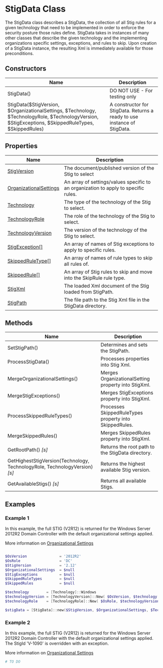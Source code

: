 # StigData Class

The StigData class describes a StigData, the collection of all Stig rules for a given technology that need to be implemented in order to enforce the security posture those rules define. StigData takes in instances of many other classes that describe the given technology and the implementing organizations specific settings, exceptions, and rules to skip. Upon creation of a StigData instance, the resulting Xml is immediately available for those preconditions.

## Constructors

| Name | Description |
|-|-|
| StigData() | DO NOT USE - For testing only |
| StigData($StigVersion, $OrganizationalSettings, $Technology, $TechnologyRole, $TechnologyVersion, $StigExceptions, $SkippedRuleTypes, $SkippedRules) | A constructor for StigData. Returns a ready to use instance of StigData. |

## Properties

| Name | Description |
|-|-|
| [StigVersion](https://docs.microsoft.com/en-us/dotnet/api/?view=netframework-4.7.1&term=system.version) | The document/published version of the Stig to select |
| [OrganizationalSettings](OrganizationalSettings.md) | An array of settings/values specific to an organization to apply to specific rules. |
| [Technology](Technology.md) | The type of the technology of the Stig to select. |
| [TechnologyRole](TechnologyRole.md) | The role of the technology of the Stig to select. |
| [TechnologyVersion](TechnologyVersion.md) | The version of the technology of the Stig to select. |
| [StigException[]](StigException.md) | An array of names of Stig exceptions to apply to specific rules. |
| [SkippedRuleType[]](SkippedRuleType.md) | An array of names of rule types to skip all rules of. |
| [SkippedRule[]](SkippedRule.md) | An array of Stig rules to skip and move into the SkipRule rule type. |
| [StigXml](https://docs.microsoft.com/en-us/dotnet/api/system.xml.xmldocument?view=netframework-4.7.1) | The loaded Xml document of the Stig loaded from StigPath. |
| [StigPath](https://docs.microsoft.com/en-us/dotnet/api/system.string?view=netframework-4.7.1) | The file path to the Stig Xml file in the StigData directory. |

## Methods

| Name | Description |
|-|-|
| SetStigPath()                 | Determines and sets the StigPath. |
| ProcessStigData()             | Processes properties into Stig Xml. |
| MergeOrganizationalSettings() | Merges OrganizationalSetting property into StigXml. |
| MergeStigExceptions()         | Merges StigExceptions property into StigXml. |
| ProcessSkippedRuleTypes()     | Processes SkippedRuleTypes property into SkippedRules. |
| MergeSkippedRules()           | Merges SkippedRules property into StigXml. |
| GetRootPath() *[s]*           | Returns the root path to the StigData directory. |
| GetHighestStigVersion(Technology, TechnologyRole, TechnologyVersion) *[s]* | Returns the highest available Stig version. |
| GetAvailableStigs() *[s]*     | Returns all available Stigs. |

## Examples

### Example 1

In this example, the full STIG (V2R12) is returned for the Windows Server 2012R2 Domain Controller with the default organizational settings applied.

More information on [Organizational Settings](OrganizationalSettings.md)

```PowerShell

$OsVersion               = '2012R2'
$OsRole                  = 'DC'
$StigVersion             = '2.12'
$OrganizationalSettings  = $null
$StigExceptions          = $null
$SkippedRuleTypes        = $null
$SkippedRules            = $null

$technology        = [Technology]::Windows
$technologyVersion = [TechnologyVersion]::New( $OsVersion, $technology )
$technologyRole    = [TechnologyRole]::New( $OsRole, $technologyVersion )

$stigData = [StigData]::new($StigVersion, $OrganizationalSettings, $Technology, $TechnologyRole, $TechnologyVersion, $StigExceptions, $SkippedRuleTypes, $SkippedRules)
```

### Example 2

In this example, the full STIG (V2R12) is returned for the Windows Server 2012R2 Domain Controller with the default organizational settings applied. The StigId 'V-1090' is overridden with an exception.

More information on [Organizational Settings](OrganizationalSettings.md)

```PowerShell
# TO DO
```

